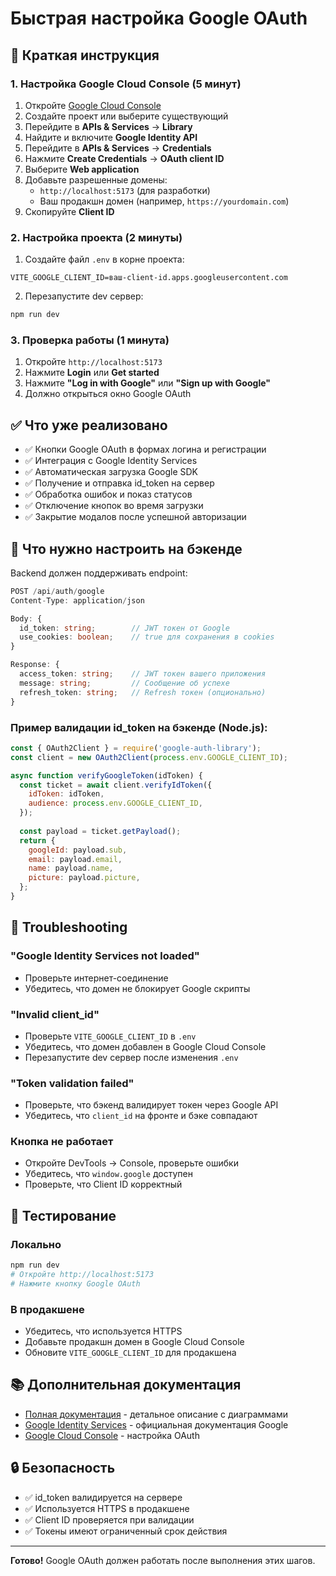 # Быстрая настройка Google OAuth

## 🚀 Краткая инструкция

### 1. Настройка Google Cloud Console (5 минут)

1. Откройте [Google Cloud Console](https://console.cloud.google.com/)
2. Создайте проект или выберите существующий
3. Перейдите в **APIs & Services** → **Library**
4. Найдите и включите **Google Identity API**
5. Перейдите в **APIs & Services** → **Credentials**
6. Нажмите **Create Credentials** → **OAuth client ID**
7. Выберите **Web application**
8. Добавьте разрешенные домены:
   - `http://localhost:5173` (для разработки)
   - Ваш продакшн домен (например, `https://yourdomain.com`)
9. Скопируйте **Client ID**

### 2. Настройка проекта (2 минуты)

1. Создайте файл `.env` в корне проекта:
```env
VITE_GOOGLE_CLIENT_ID=ваш-client-id.apps.googleusercontent.com
```

2. Перезапустите dev сервер:
```bash
npm run dev
```

### 3. Проверка работы (1 минута)

1. Откройте `http://localhost:5173`
2. Нажмите **Login** или **Get started**
3. Нажмите **"Log in with Google"** или **"Sign up with Google"**
4. Должно открыться окно Google OAuth

## ✅ Что уже реализовано

- ✅ Кнопки Google OAuth в формах логина и регистрации
- ✅ Интеграция с Google Identity Services
- ✅ Автоматическая загрузка Google SDK
- ✅ Получение и отправка id_token на сервер
- ✅ Обработка ошибок и показ статусов
- ✅ Отключение кнопок во время загрузки
- ✅ Закрытие модалов после успешной авторизации

## 🔧 Что нужно настроить на бэкенде

Backend должен поддерживать endpoint:

```typescript
POST /api/auth/google
Content-Type: application/json

Body: {
  id_token: string;        // JWT токен от Google
  use_cookies: boolean;    // true для сохранения в cookies
}

Response: {
  access_token: string;    // JWT токен вашего приложения
  message: string;         // Сообщение об успехе
  refresh_token: string;   // Refresh токен (опционально)
}
```

### Пример валидации id_token на бэкенде (Node.js):

```javascript
const { OAuth2Client } = require('google-auth-library');
const client = new OAuth2Client(process.env.GOOGLE_CLIENT_ID);

async function verifyGoogleToken(idToken) {
  const ticket = await client.verifyIdToken({
    idToken: idToken,
    audience: process.env.GOOGLE_CLIENT_ID,
  });
  
  const payload = ticket.getPayload();
  return {
    googleId: payload.sub,
    email: payload.email,
    name: payload.name,
    picture: payload.picture,
  };
}
```

## 🐛 Troubleshooting

### "Google Identity Services not loaded"
- Проверьте интернет-соединение
- Убедитесь, что домен не блокирует Google скрипты

### "Invalid client_id"
- Проверьте `VITE_GOOGLE_CLIENT_ID` в `.env`
- Убедитесь, что домен добавлен в Google Cloud Console
- Перезапустите dev сервер после изменения `.env`

### "Token validation failed"
- Проверьте, что бэкенд валидирует токен через Google API
- Убедитесь, что `client_id` на фронте и бэке совпадают

### Кнопка не работает
- Откройте DevTools → Console, проверьте ошибки
- Убедитесь, что `window.google` доступен
- Проверьте, что Client ID корректный

## 📱 Тестирование

### Локально
```bash
npm run dev
# Откройте http://localhost:5173
# Нажмите кнопку Google OAuth
```

### В продакшене
- Убедитесь, что используется HTTPS
- Добавьте продакшн домен в Google Cloud Console
- Обновите `VITE_GOOGLE_CLIENT_ID` для продакшена

## 📚 Дополнительная документация

- [Полная документация](./GOOGLE_OAUTH.md) - детальное описание с диаграммами
- [Google Identity Services](https://developers.google.com/identity/gsi/web) - официальная документация Google
- [Google Cloud Console](https://console.cloud.google.com/) - настройка OAuth

## 🔒 Безопасность

- ✅ id_token валидируется на сервере
- ✅ Используется HTTPS в продакшене
- ✅ Client ID проверяется при валидации
- ✅ Токены имеют ограниченный срок действия

---

**Готово!** Google OAuth должен работать после выполнения этих шагов.